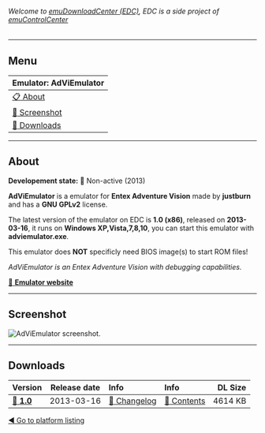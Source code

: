 ###### Welcome to [emuDownloadCenter (EDC)](https://github.com/PhoenixInteractiveNL/emuDownloadCenter/wiki/), EDC is a side project of [emuControlCenter](https://github.com/PhoenixInteractiveNL/emuControlCenter/wiki/)
***
## Menu
| **Emulator: AdViEmulator** |
|:---------|
| [:clipboard: About](#about) |
| [:sunrise: Screenshot](#screen) |
| [:floppy_disk: Downloads](#downloads) |
***
## About
**Developement state:** :red_circle: Non-active (2013)

**AdViEmulator** is a emulator for **Entex Adventure Vision** made by **justburn** and has a **GNU GPLv2** license.

The latest version of the emulator on EDC is **1.0 (x86)**, released on **2013-03-16**, it runs on **Windows XP,Vista,7,8,10**, you can start this emulator with **adviemulator.exe**.

This emulator does **NOT** specificly need BIOS image(s) to start ROM files!

_AdViEmulator is an Entex Adventure Vision with debugging capabilities._

[:link: **Emulator website**](https://sourceforge.net/projects/adviemulator/)
***
## Screenshot
![](https://raw.githubusercontent.com/PhoenixInteractiveNL/emuDownloadCenter/master/hooks/adviem/emulator_screen_01.jpg "AdViEmulator screenshot.")
***
## Downloads
| Version  | Release date  | Info       | Info       | DL Size    |
|:---------|:-------------:|:-----------|:-----------|-----------:|
| [:floppy_disk: **1.0**](https://github.com/PhoenixInteractiveNL/edc-repo0002/raw/master/adviem/1.0.7z) | 2013-03-16 | [:page_facing_up: Changelog](https://github.com/PhoenixInteractiveNL/edc-repo0002/blob/master/adviem/1.0_changelog.txt) | [:mag_right: Contents](https://github.com/PhoenixInteractiveNL/edc-repo0002/blob/master/adviem/1.0_contents.txt) | 4614 KB |

[:arrow_backward: Go to platform listing](https://github.com/PhoenixInteractiveNL/emuDownloadCenter/wiki/EDC-Platform-List)
